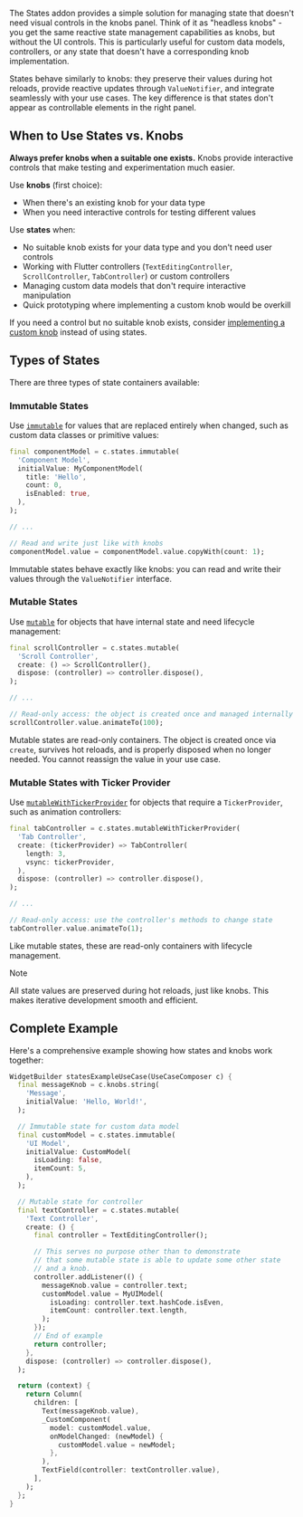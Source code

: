 The States addon provides a simple solution for managing state that doesn't need visual controls in the knobs panel. Think of it as "headless knobs" - you get the same reactive state management capabilities as knobs, but without the UI controls. This is particularly useful for custom data models, controllers, or any state that doesn't have a corresponding knob implementation.

States behave similarly to knobs: they preserve their values during hot reloads, provide reactive updates through `ValueNotifier`, and integrate seamlessly with your use cases. The key difference is that states don't appear as controllable elements in the right panel.

## When to Use States vs. Knobs

**Always prefer knobs when a suitable one exists.** Knobs provide interactive controls that make testing and experimentation much easier.

Use **knobs** (first choice):
- When there's an existing knob for your data type
- When you need interactive controls for testing different values

Use **states** when:
- No suitable knob exists for your data type and you don't need user controls
- Working with Flutter controllers (`TextEditingController`, `ScrollController`, `TabController`) or custom controllers
- Managing custom data models that don't require interactive manipulation
- Quick prototyping where implementing a custom knob would be overkill

If you need a control but no suitable knob exists, consider [implementing a custom knob](knobs.html) instead of using states.

## Types of States

There are three types of state containers available:

### Immutable States

Use [`immutable`](../werkbank/StatesComposer/immutable.html) for values that are replaced entirely when changed, such as custom data classes or primitive values:

```dart
final componentModel = c.states.immutable(
  'Component Model',
  initialValue: MyComponentModel(
    title: 'Hello',
    count: 0,
    isEnabled: true,
  ),
);

// ...

// Read and write just like with knobs
componentModel.value = componentModel.value.copyWith(count: 1);
```

Immutable states behave exactly like knobs: you can read and write their values through the `ValueNotifier` interface.

### Mutable States

Use [`mutable`](../werkbank/StatesComposer/mutable.html) for objects that have internal state and need lifecycle management:

```dart
final scrollController = c.states.mutable(
  'Scroll Controller', 
  create: () => ScrollController(),
  dispose: (controller) => controller.dispose(),
);

// ...

// Read-only access: the object is created once and managed internally
scrollController.value.animateTo(100);
```

Mutable states are read-only containers. The object is created once via `create`, survives hot reloads, and is properly disposed when no longer needed. You cannot reassign the value in your use case.

### Mutable States with Ticker Provider

Use [`mutableWithTickerProvider`](../werkbank/StatesComposer/mutableWithTickerProvider.html) for objects that require a `TickerProvider`, such as animation controllers:

```dart
final tabController = c.states.mutableWithTickerProvider(
  'Tab Controller',
  create: (tickerProvider) => TabController(
    length: 3,
    vsync: tickerProvider,
  ),
  dispose: (controller) => controller.dispose(),
);

// ...

// Read-only access: use the controller's methods to change state
tabController.value.animateTo(1);
```

Like mutable states, these are read-only containers with lifecycle management.

> [!NOTE]
> All state values are preserved during hot reloads, just like knobs. This makes iterative development smooth and efficient.

## Complete Example

Here's a comprehensive example showing how states and knobs work together:

```dart
WidgetBuilder statesExampleUseCase(UseCaseComposer c) {
  final messageKnob = c.knobs.string(
    'Message',
    initialValue: 'Hello, World!',
  );

  // Immutable state for custom data model
  final customModel = c.states.immutable(
    'UI Model',
    initialValue: CustomModel(
      isLoading: false,
      itemCount: 5,
    ),
  );

  // Mutable state for controller
  final textController = c.states.mutable(
    'Text Controller',
    create: () {
      final controller = TextEditingController();

      // This serves no purpose other than to demonstrate
      // that some mutable state is able to update some other state
      // and a knob.
      controller.addListener(() {
        messageKnob.value = controller.text;
        customModel.value = MyUIModel(
          isLoading: controller.text.hashCode.isEven,
          itemCount: controller.text.length,
        );
      });
      // End of example
      return controller;
    },
    dispose: (controller) => controller.dispose(),
  );

  return (context) {
    return Column(
      children: [
        Text(messageKnob.value),
        _CustomComponent(
          model: customModel.value,
          onModelChanged: (newModel) {
            customModel.value = newModel;
          },
        ),
        TextField(controller: textController.value),
      ],
    );
  };
}
```
